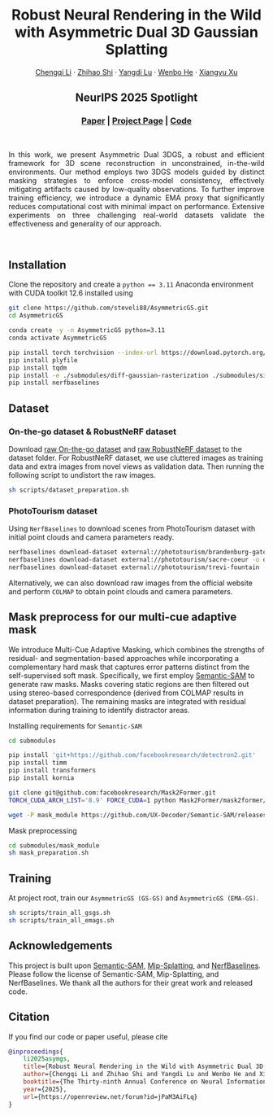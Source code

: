 <h1 align="center">Robust Neural Rendering in the Wild <br> with Asymmetric Dual 3D Gaussian Splatting</h1>
<p align="center">
<a href="">Chengqi Li</a>
·
<a href="">Zhihao Shi</a>
·
<a href="">Yangdi Lu</a>
·
<a href="">Wenbo He</a>
·
<a href="">Xiangyu Xu</a>

</p>
<h2 align="center">NeurIPS 2025 Spotlight</h2>
<h3 align="center">
<a href="https://arxiv.org/abs/2506.03538">Paper</a> | 
<a href="">Project Page</a> | 
<a href="https://github.com/steveli88/AsymmetricGS">Code</a> 
</h3>
<div align="center"></div>
<br/>

<p align="center">
</p>
<p align="justify">
In this work, we present Asymmetric Dual 3DGS, 
a robust and efficient framework for 3D scene reconstruction in unconstrained, 
in-the-wild environments. 
Our method employs two 3DGS models guided by distinct masking strategies to enforce cross-model consistency, 
effectively mitigating artifacts caused by low-quality observations. 
To further improve training efficiency, 
we introduce a dynamic EMA proxy that significantly reduces computational cost with minimal impact on performance. 
Extensive experiments on three challenging real-world datasets validate the effectiveness and generality of our approach. 
</p>
<br/>

## Installation
Clone the repository and create a `python == 3.11` Anaconda environment with CUDA toolkit 12.6 installed using
```bash
git clone https://github.com/steveli88/AsymmetricGS.git
cd AsymmetricGS

conda create -y -n AsymmetricGS python=3.11
conda activate AsymmetricGS

pip install torch torchvision --index-url https://download.pytorch.org/whl/cu126
pip install plyfile
pip install tqdm
pip install -e ./submodules/diff-gaussian-rasterization ./submodules/simple-knn
pip install nerfbaselines
```

## Dataset

### On-the-go dataset & RobustNeRF dataset
Download [raw On-the-go dataset](https://rwn17.github.io/nerf-on-the-go/) and [raw RobustNeRF dataset](https://robustnerf.github.io/) to the dataset folder. 
For RobustNeRF dataset, we use cluttered images as training data and extra images from novel views as validation data. Then running the following script to undistort the raw images.
```bash
sh scripts/dataset_preparation.sh
```

### PhotoTourism dataset
Using `NerfBaselines` to download scenes from PhotoTourism dataset with initial point clouds and camera parameters ready.
```bash
nerfbaselines download-dataset external://phototourism/brandenburg-gate -o dataset/phototourism/brandenburg-gate
nerfbaselines download-dataset external://phototourism/sacre-coeur -o dataset/phototourism/sacre-coeur
nerfbaselines download-dataset external://phototourism/trevi-fountain -o dataset/phototourism/trevi-fountain
```
Alternatively, we can also download raw images from the official website and perform `COLMAP` to obtain point clouds and camera parameters.

## Mask preprocess for our multi-cue adaptive mask
We introduce Multi-Cue Adaptive Masking, 
which combines the strengths of residual- and segmentation-based approaches 
while incorporating a complementary hard mask 
that captures error patterns distinct from the self-supervised soft mask. 
Specifically, we first employ [Semantic-SAM](https://github.com/UX-Decoder/Semantic-SAM) to generate raw masks. 
Masks covering static regions are then filtered out using stereo-based correspondence 
(derived from COLMAP results in dataset preparation). 
The remaining masks are integrated with residual information during training to identify distractor areas.

Installing requirements for `Semantic-SAM`
```bash
cd submodules

pip install 'git+https://github.com/facebookresearch/detectron2.git'
pip install timm
pip install transformers
pip install kornia

git clone git@github.com:facebookresearch/Mask2Former.git
TORCH_CUDA_ARCH_LIST='8.9' FORCE_CUDA=1 python Mask2Former/mask2former/modeling/pixel_decoder/ops/setup.py build install

wget -P mask_module https://github.com/UX-Decoder/Semantic-SAM/releases/download/checkpoint/swinl_only_sam_many2many.pth
```

Mask preprocessing
```bash
cd submodules/mask_module
sh mask_preparation.sh
```

## Training
At project root, train our `AsymmetricGS (GS-GS)` and `AsymmetricGS (EMA-GS)`.
```bash
sh scripts/train_all_gsgs.sh
sh scripts/train_all_emags.sh
```

## Acknowledgements
This project is built upon 
[Semantic-SAM](https://github.com/UX-Decoder/Semantic-SAM), 
[Mip-Splatting](https://niujinshuchong.github.io/mip-splatting/), 
and [NerfBaselines](https://nerfbaselines.github.io/).
Please follow the license of Semantic-SAM, Mip-Splatting, and NerfBaselines. We thank all the authors for their great work and released code.

## Citation
If you find our code or paper useful, please cite
```bibtex
@inproceedings{
    li2025asymgs,
    title={Robust Neural Rendering in the Wild with Asymmetric Dual 3D Gaussian Splatting},
    author={Chengqi Li and Zhihao Shi and Yangdi Lu and Wenbo He and Xiangyu Xu},
    booktitle={The Thirty-ninth Annual Conference on Neural Information Processing Systems},
    year={2025},
    url={https://openreview.net/forum?id=jPaM3AiFLq}
}
```
